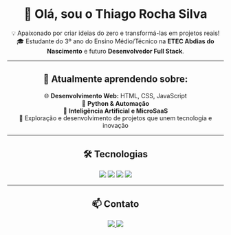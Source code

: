 <h1 align="center">👋 Olá, sou o Thiago Rocha Silva</h1>

<p align="center">
💡 Apaixonado por criar ideias do zero e transformá-las em projetos reais!<br>
🎓 Estudante do 3º ano do Ensino Médio/Técnico na <b>ETEC Abdias do Nascimento</b> e futuro <b>Desenvolvedor Full Stack</b>.
</p>

<hr>

<h2 align="center">🌱 Atualmente aprendendo sobre:</h2>

<p align="center">
🌐 <b>Desenvolvimento Web:</b> HTML, CSS, JavaScript<br>
🐍 <b>Python & Automação</b><br>
🤖 <b>Inteligência Artificial e MicroSaaS</b><br>
🚀 Exploração e desenvolvimento de projetos que unem tecnologia e inovação
</p>

<hr>

<h2 align="center">🛠 Tecnologias</h2>

<p align="center">
  <img src="https://img.shields.io/badge/HTML5-E34F26?style=for-the-badge&logo=html5&logoColor=white" />
  <img src="https://img.shields.io/badge/CSS3-1572B6?style=for-the-badge&logo=css3&logoColor=white" />
  <img src="https://img.shields.io/badge/JavaScript-F7DF1E?style=for-the-badge&logo=javascript&logoColor=black" />
  <img src="https://img.shields.io/badge/Python-3776AB?style=for-the-badge&logo=python&logoColor=white" />
</p>

<hr>

<h2 align="center">📫 Contato</h2>

<p align="center">
  <a href="https://linkedin.com/in/thiago-rocha-silva-1a9596271" target="_blank">
    <img src="https://img.shields.io/badge/LinkedIn-0A66C2?style=for-the-badge&logo=linkedin&logoColor=white" />
  </a>
  <a href="mailto:triago26@gmail.com">
    <img src="https://img.shields.io/badge/Email-D14836?style=for-the-badge&logo=gmail&logoColor=white" />
  </a>
</p>

